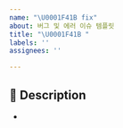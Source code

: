 ```yaml
---
name: "\U0001F41B fix"
about: 버그 및 에러 이슈 템플릿
title: "\U0001F41B "
labels: ''
assignees: ''

---
```


## 📌 Description
-

